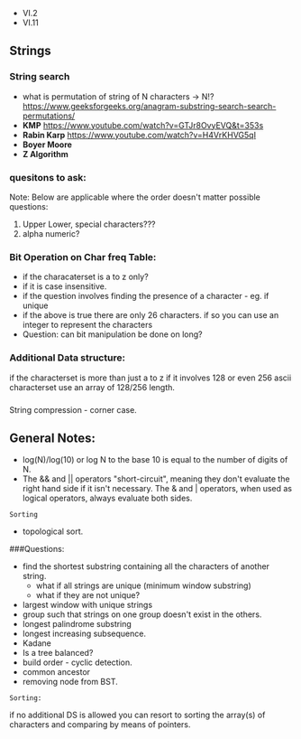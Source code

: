 * VI.2
* VI.11

## Strings
### String search
* what is permutation of string of N characters -> N!?
    https://www.geeksforgeeks.org/anagram-substring-search-search-permutations/
* <b>KMP</b>  https://www.youtube.com/watch?v=GTJr8OvyEVQ&t=353s
* <b>Rabin Karp</b> https://www.youtube.com/watch?v=H4VrKHVG5qI 
* <b>Boyer Moore</b>
* <b>Z Algorithm</b>
### quesitons to ask:
Note: Below are applicable where the order doesn't matter
possible questions: 
1) Upper Lower, special characters???
2) alpha numeric?
### Bit Operation on Char freq Table:
* if the characaterset is a to z only? 
* if it is case insensitive.
* if the question involves finding the presence of a character - eg. if unique 
* if the above is true there are only 26 characters. if so you can use an integer to represent the characters 
* Question: can bit manipulation be done on long?
### Additional Data structure:
if the characterset is more than just a to z
if it involves 128 or even 256 ascii characterset use an array of 128/256 length.
### 
String compression - corner case.

## General Notes:
* log(N)/log(10) or log N to the base 10 is equal to the number of digits of N.
* The && and || operators "short-circuit", meaning they don't evaluate the right hand side if it isn't necessary. The & and | operators, when used as logical operators, always evaluate both sides.

```
Sorting
```
* topological sort.

###Questions:
* find the shortest substring containing all the characters of another string. 
    * what if all strings are unique (minimum window substring)
    * what if they are not unique?
* largest window with unique strings
* group such that strings on one group doesn't exist in the others.
* longest palindrome substring
* longest increasing subsequence.
* Kadane
* Is a tree balanced?
* build order - cyclic detection.
* common ancestor
* removing node from BST.
~~~
Sorting:
~~~ 
if no additional DS is allowed
you can resort to sorting the array(s) of characters and comparing by means of pointers.
